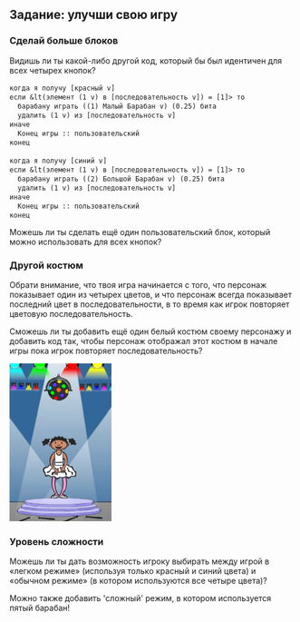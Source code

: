 ## Задание: улучши свою игру

### Сделай больше блоков

Видишь ли ты какой-либо другой код, который бы был идентичен для всех четырех кнопок?

```blocks3
когда я получу [красный v]
если &lt(элемент (1 v) в [последовательность v]) = [1]> то 
  барабану играть ((1) Малый Барабан v) (0.25) бита
  удалить (1 v) из [последовательность v]
иначе 
  Конец игры :: пользовательский
конец

когда я получу [синий v]
если &lt(элемент (1 v) в [последовательность v]) = [1]> то 
  барабану играть ((2) Большой Барабан v) (0.25) бита
  удалить (1 v) из [последовательность v]
иначе 
  Конец игры :: пользовательский
конец
```

Можешь ли ты сделать ещё один пользовательский блок, который можно использовать для всех кнопок?

### Другой костюм

Обрати внимание, что твоя игра начинается с того, что персонаж показывает один из четырех цветов, и что персонаж всегда показывает последний цвет в последовательности, в то время как игрок повторяет цветовую последовательность.

Сможешь ли ты добавить ещё один белый костюм своему персонажу и добавить код так, чтобы персонаж отображал этот костюм в начале игры пока игрок повторяет последовательность?

![снимок экрана](images/colour-white.png)

### Уровень сложности

Можешь ли ты дать возможность игроку выбирать между игрой в «легком режиме» (используя только красный и синий цвета) и «обычном режиме» (в котором используются все четыре цвета)?

Можно также добавить 'сложный' режим, в котором используется пятый барабан!